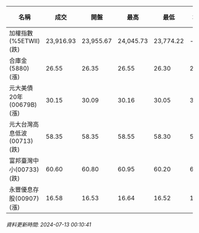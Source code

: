 | 名稱 | 成交 | 開盤 | 最高 | 最低 | 均價 | 成交金額(億) | 昨收 | 漲跌幅 | 漲跌 | 總量 | 昨量 | 振幅 |
| -------- | -------- | -------- | -------- |-------- | -------- | -------- |-------- |-------- |-------- | -------- | -------- |-------- |
|加權指數(%5ETWII) (跌)|23,916.93|23,955.67|24,045.73|23,774.22|-|5,792.55|24,390.03|1.94%|473.10|12,505,884|0|1.11%|
|合庫金(5880) (漲)|26.55|26.35|26.55|26.30|26.48|3.45|26.45|0.38%|0.10|13,045|12,299|0.95%|
|元大美債20年(00679B) (漲)|30.15|30.09|30.16|30.05|30.10|21.60|29.86|0.97%|0.29|71,754|62,791|0.37%|
|元大台灣高息低波(00713) (跌)|58.35|58.35|58.55|58.30|58.42|5.22|58.40|0.09%|0.05|8,928|11,491|0.43%|
|富邦臺灣中小(00733) (跌)|60.60|60.80|60.95|60.20|60.69|1.80|60.80|0.33%|0.20|2,970|2,405|1.23%|
|永豐優息存股(00907) (漲)|16.58|16.53|16.64|16.52|16.60|0.391|16.52|0.36%|0.06|2,353|2,358|0.73%|
###### 資料更新時間: 2024-07-13 00:10:41